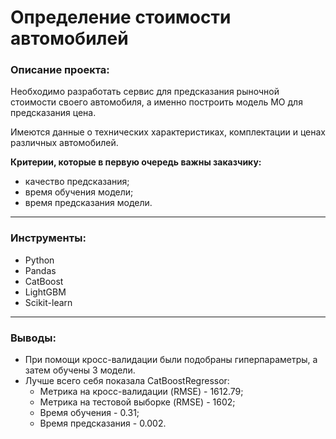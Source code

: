 # Определение стоимости автомобилей

### Описание проекта:

Необходимо разработать сервис для предсказания рыночной стоимости своего автомобиля, а именно построить модель МО для предсказания цена. 

Имеются данные о технических характеристиках, комплектации и ценах различных автомобилей.

**Критерии, которые в первую очередь важны заказчику:**
* качество предсказания;
* время обучения модели;
* время предсказания модели.

--------------------------------------

### Инструменты:

* Python
* Pandas
* CatBoost
* LightGBM
* Scikit-learn

-----------------------------------------

### Выводы:

* При помощи кросс-валидации были подобраны гиперпараметры, а затем обучены 3 модели.
* Лучше всего себя показала CatBoostRegressor:
    * Метрика на кросс-валидации (RMSE) - 1612.79;
    * Метрика на тестовой выборке (RMSE) - 1602;
    * Время обучения - 0.31;
    * Время предсказания - 0.002.
